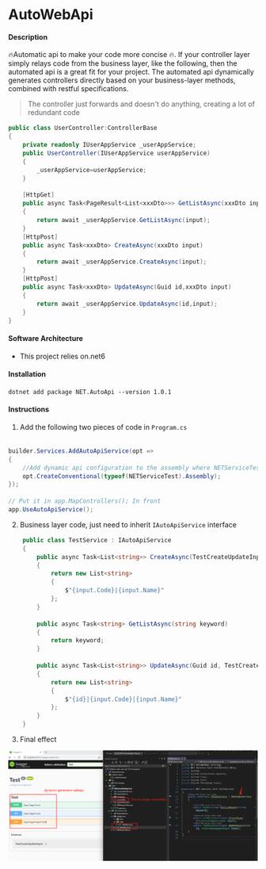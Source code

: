 # AutoWebApi

#### Description
🔥Automatic api to make your code more concise 🔥. If your controller layer simply relays code from the business layer, like the following, then the automated api is a great fit for your project. The automated api dynamically generates controllers directly based on your business-layer methods, combined with restful specifications.

> The controller just forwards and doesn't do anything, creating a lot of redundant code

```c#
public class UserController:ControllerBase
{
    private readonly IUserAppService _userAppService;
    public UserController(IUserAppService userAppService)
    {
        _userAppService=userAppService;
    }

    [HttpGet]
    public async Task<PageResult<List<xxxDto>>> GetListAsync(xxxDto input)
    {
        return await _userAppService.GetListAsync(input);
    }
    [HttpPost]
    public async Task<xxxDto> CreateAsync(xxxDto input)
    {
        return await _userAppService.CreateAsync(input);
    }
    [HttpPost]
    public async Task<xxxDto> UpdateAsync(Guid id,xxxDto input)
    {
        return await _userAppService.UpdateAsync(id,input);
    }
}
```


#### Software Architecture
* This project relies on.net6

#### Installation

```shell
dotnet add package NET.AutoApi --version 1.0.1
```

#### Instructions

1. Add the following two pieces of code in ```Program.cs```
```c#

builder.Services.AddAutoApiService(opt =>
{
    //Add dynamic api configuration to the assembly where NETServiceTest resides
    opt.CreateConventional(typeof(NETServiceTest).Assembly);
});

// Put it in app.MapControllers(); In front
app.UseAutoApiService();
```

2. Business layer code, just need to inherit ```IAutoApiService``` interface

```c#
    public class TestService : IAutoApiService
    {
        public async Task<List<string>> CreateAsync(TestCreateUpdateInput input)
        {
            return new List<string>
            {
                $"{input.Code}|{input.Name}"
            };
        }

        public async Task<string> GetListAsync(string keyword)
        {
            return keyword;
        }

        public async Task<List<string>> UpdateAsync(Guid id, TestCreateUpdateInput input)
        {
            return new List<string>
            {
                $"{id}|{input.Code}|{input.Name}"
            };
        }
    }
```


3. Final effect

![Final effect](./doc/%E8%BF%90%E8%A1%8C%E6%95%88%E6%9E%9C%E5%9B%BEen.png)




